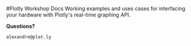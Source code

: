 #Plotly Workshop Docs
Working examples and uses cases for interfacing your hardware with Plotly's real-time graphing API.


**Questions?**
```
alexandre@plot.ly
```
